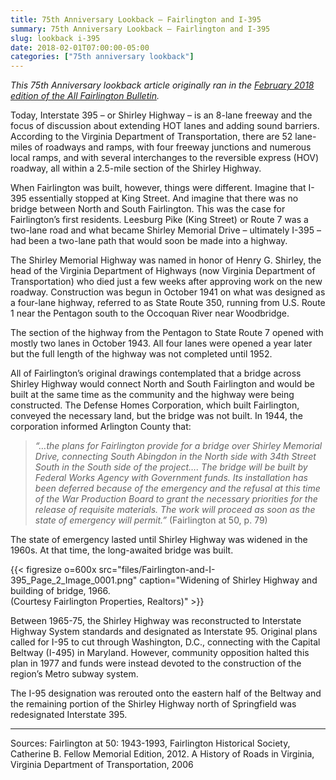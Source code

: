 ```yaml
---
title: 75th Anniversary Lookback — Fairlington and I-395
summary: 75th Anniversary Lookback — Fairlington and I-395
slug: lookback i-395
date: 2018-02-01T07:00:00-05:00
categories: ["75th anniversary lookback"]
---
```


*This 75th Anniversary lookback article originally ran in the [February 2018 edition of the All Fairlington Bulletin](http://www.fca-fairlington.org/wp-content/uploads/february_2018_afb.pdf#page=11).*

Today, Interstate 395 – or Shirley Highway – is an 8-lane freeway and the focus of discussion about extending HOT lanes and adding sound barriers. According to the Virginia Department of Transportation, there are 52 lane-miles of roadways and ramps, with four freeway junctions and numerous local ramps, and with several interchanges to the reversible express (HOV) roadway, all within a 2.5-mile section of the Shirley Highway.

When Fairlington was built, however, things were different. Imagine that I-395 essentially stopped at King Street. And imagine that there was no bridge between North and South Fairlington. This was the case for Fairlington’s first residents. Leesburg Pike (King Street) or Route 7 was a two-lane road and what became Shirley Memorial Drive – ultimately I-395 – had been a two-lane path that would soon be made into a highway.

The Shirley Memorial Highway was named in honor of Henry G. Shirley, the head of the Virginia Department of Highways (now Virginia Department of Transportation) who died just a few weeks after approving work on the new roadway. Construction was begun in October 1941 on what was designed as a four-lane highway, referred to as State Route 350, running from U.S. Route 1 near the Pentagon south to the Occoquan River near Woodbridge.

The section of the highway from the Pentagon to State Route 7 opened with mostly two lanes in October 1943. All four lanes were opened a year later but the full length of the highway was not completed until 1952.

All of Fairlington’s original drawings contemplated that a bridge across Shirley Highway would connect North and South Fairlington and would be built at the same time as the community and the highway were being constructed. The Defense Homes Corporation, which built Fairlington, conveyed the necessary land, but the bridge was not built. In 1944, the corporation informed Arlington County that:

> *“…the plans for Fairlington provide for a bridge over Shirley Memorial Drive, connecting South Abingdon in the North side with 34th Street South in the South side of the project…. The bridge will be built by Federal Works Agency with Government funds. Its installation has been deferred because of the emergency and the refusal at this time of the War Production Board to grant the necessary priorities for the release of requisite materials. The work will proceed as soon as the state of emergency will permit.”* (Fairlington at 50, p. 79)

The state of emergency lasted until Shirley Highway was widened in the 1960s. At that time, the long-awaited bridge was built.

{{< figresize o=600x src="files/Fairlington-and-I-395_Page_2_Image_0001.png" caption="Widening of Shirley Highway and building of bridge, 1966.<br>(Courtesy Fairlington Properties, Realtors)" >}}

Between 1965-75, the Shirley Highway was reconstructed to Interstate Highway System standards and designated as Interstate 95. Original plans called for I-95 to cut through Washington, D.C., connecting with the Capital Beltway (I-495) in Maryland. However, community opposition halted this plan in 1977 and funds were instead devoted to the construction of the region’s Metro subway system.

The I-95 designation was rerouted onto the eastern half of the Beltway and the remaining portion of the Shirley Highway north of Springfield was redesignated Interstate 395.

---

Sources: Fairlington at 50: 1943-1993, Fairlington Historical Society, Catherine B. Fellow Memorial Edition, 2012. A History of Roads in Virginia, Virginia Department of Transportation, 2006
